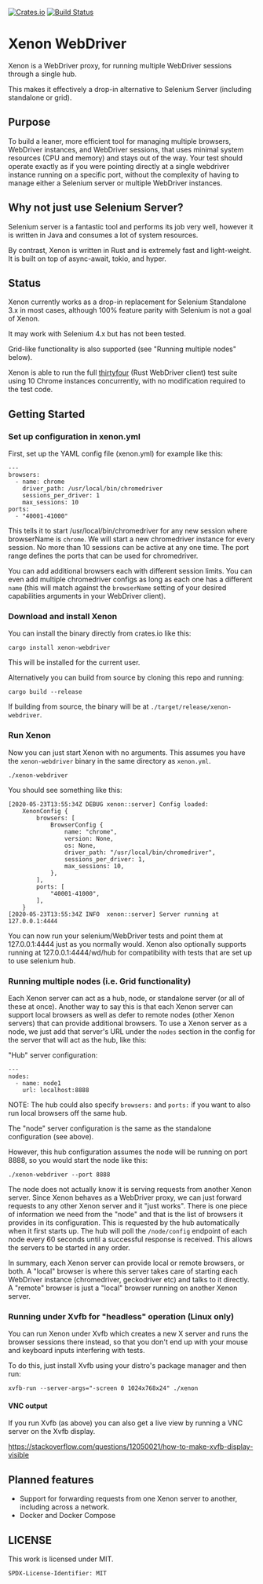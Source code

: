 [![Crates.io](https://img.shields.io/crates/v/xenon-webdriver.svg?style=for-the-badge)](https://crates.io/crates/xenon-webdriver)
[![Build Status](https://img.shields.io/github/workflow/status/stevepryde/xenon/build-check/main?style=for-the-badge)](https://github.com/stevepryde/xenon/actions)

# Xenon WebDriver

Xenon is a WebDriver proxy, for running multiple WebDriver sessions through a single hub.

This makes it effectively a drop-in alternative to Selenium Server (including standalone or grid).

## Purpose

To build a leaner, more efficient tool for managing multiple browsers, WebDriver
instances, and WebDriver sessions, that uses minimal system resources (CPU and memory)
and stays out of the way. Your test should operate exactly as if you were
pointing directly at a single webdriver instance running on a specific port,
without the complexity of having to manage either a Selenium server or
multiple WebDriver instances.

## Why not just use Selenium Server?

Selenium server is a fantastic tool and performs its job very well, however
it is written in Java and consumes a lot of system resources.

By contrast, Xenon is written in Rust and is extremely fast and light-weight.
It is built on top of async-await, tokio, and hyper.

## Status

Xenon currently works as a drop-in replacement for Selenium Standalone 3.x in most cases,
although 100% feature parity with Selenium is not a goal of Xenon.

It may work with Selenium 4.x but has not been tested.

Grid-like functionality is also supported (see "Running multiple nodes" below).

Xenon is able to run the full [thirtyfour](https://github.com/stevepryde/thirtyfour)
(Rust WebDriver client) test suite using 10 Chrome instances concurrently,
with no modification required to the test code.

## Getting Started

### Set up configuration in xenon.yml

First, set up the YAML config file (xenon.yml) for example like this:

    ---
    browsers:
      - name: chrome
        driver_path: /usr/local/bin/chromedriver
        sessions_per_driver: 1
        max_sessions: 10
    ports:
      - "40001-41000"

This tells it to start /usr/local/bin/chromedriver for any new session where
browserName is `chrome`. We will start a new chromedriver instance for every
session. No more than 10 sessions can be active at any one time.
The port range defines the ports that can be used for chromedriver.

You can add additional browsers each with different session limits.
You can even add multiple chromedriver configs as long as each one has a
different `name` (this will match against the `browserName` setting of your
desired capabilities arguments in your WebDriver client).

### Download and install Xenon

You can install the binary directly from crates.io like this:

    cargo install xenon-webdriver

This will be installed for the current user.

Alternatively you can build from source by cloning this repo and running:

    cargo build --release

If building from source, the binary will be at `./target/release/xenon-webdriver`.

### Run Xenon

Now you can just start Xenon with no arguments. This assumes you have the
`xenon-webdriver` binary in the same directory as `xenon.yml`.

    ./xenon-webdriver

You should see something like this:

    [2020-05-23T13:55:34Z DEBUG xenon::server] Config loaded:
        XenonConfig {
            browsers: [
                BrowserConfig {
                    name: "chrome",
                    version: None,
                    os: None,
                    driver_path: "/usr/local/bin/chromedriver",
                    sessions_per_driver: 1,
                    max_sessions: 10,
                },
            ],
            ports: [
                "40001-41000",
            ],
        }
    [2020-05-23T13:55:34Z INFO  xenon::server] Server running at 127.0.0.1:4444

You can now run your selenium/WebDriver tests and point them at 127.0.0.1:4444
just as you normally would. Xenon also optionally supports running at
127.0.0.1:4444/wd/hub for compatibility with tests that are set up to use selenium hub.

### Running multiple nodes (i.e. Grid functionality)

Each Xenon server can act as a hub, node, or standalone server (or all of these at once).
Another way to say this is that each Xenon server can support local browsers as well as
defer to remote nodes (other Xenon servers) that can provide additional browsers.
To use a Xenon server as a node, we just add that server's URL under the `nodes` section
in the config for the server that will act as the hub, like this:

"Hub" server configuration:

    ---
    nodes:
      - name: node1
        url: localhost:8888

NOTE: The hub could also specify `browsers:` and `ports:` if you want to also run
local browsers off the same hub.

The "node" server configuration is the same as the standalone configuration (see above).

However, this hub configuration assumes the node will be running on port 8888, so you
would start the node like this:

    ./xenon-webdriver --port 8888

The node does not actually know it is serving requests from another Xenon server. Since
Xenon behaves as a WebDriver proxy, we can just forward requests to any other Xenon
server and it "just works". There is one piece of information we need from the
"node" and that is the list of browsers it provides in its configuration.
This is requested by the hub automatically when it first starts up.
The hub will poll the `/node/config` endpoint of each node every 60 seconds until a
successful response is received. This allows the servers to be started in any order.

In summary, each Xenon server can provide local or remote browsers, or both. A "local"
browser is where this server takes care of starting each WebDriver instance
(chromedriver, geckodriver etc) and talks to it directly. A "remote" browser is just a
"local" browser running on another Xenon server.

### Running under Xvfb for "headless" operation (Linux only)

You can run Xenon under Xvfb which creates a new X server and runs the browser
sessions there instead, so that you don't end up with your mouse and keyboard
inputs interfering with tests.

To do this, just install Xvfb using your distro's package manager and then run:

    xvfb-run --server-args="-screen 0 1024x768x24" ./xenon

#### VNC output

If you run Xvfb (as above) you can also get a live view by running a VNC
server on the Xvfb display.

https://stackoverflow.com/questions/12050021/how-to-make-xvfb-display-visible

## Planned features

- Support for forwarding requests from one Xenon server to another, including across a network.
- Docker and Docker Compose

## LICENSE

This work is licensed under MIT.

`SPDX-License-Identifier: MIT`
